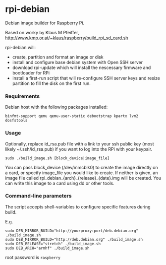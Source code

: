 # rpi-debian

Debian image builder for Raspberry Pi.

Based on worky by Klaus M Pfeiffer, http://www.kmp.or.at/~klaus/raspberry/build_rpi_sd_card.sh

rpi-debian will:
  - create, partition and format an image or disk
  - install and configure base debian system with Open SSH server
  - download rpi-update which will install the nescessary firmware and bootloader for RPi
  - install a first-run script that will re-configure SSH server keys and resize partition to fill the disk on the first run.

### Requirements
Debian host with the following packages installed:

```binfmt-support qemu qemu-user-static debootstrap kpartx lvm2 dosfstools```

### Usage

Optionally, replace id_rsa.pub file with a link to your ssh public key (most likely ~/.ssh/id_rsa.pub) if you want to log into the RPi with your keypair.

```sudo ./build_image.sh [block_device|image_file]```

You can pass block_device (/dev/mmcblk0) to create the image directly on a card, or specify image_file you would like to create. If neither is given, an image file called rpi_debian_{arch}\_{release}\_{date}.img will be created. You can write this image to a card using dd or other tools.

### Command-line parameters
The script accepts shell-variables to configure specific features during build.

E.g.

```
sudo DEB_MIRROR_BUILD="http://yourproxy:port/deb.debian.org" ./build_image.sh
sudo DEB_MIRROR_BUILD="http://deb.debian.org" ./build_image.sh
sudo DEB_RELEASE="stretch" ./build_image.sh
sudo DEB_ARCH="armhf" ./build_image.sh
```

root password is ```raspberry```